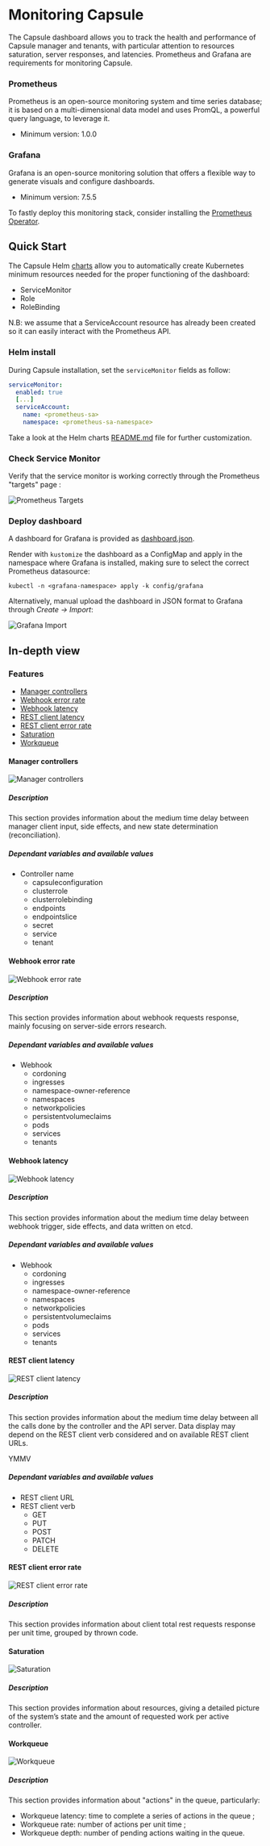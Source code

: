 # Monitoring Capsule

The Capsule dashboard allows you to track the health and performance of Capsule manager and tenants, with particular attention to resources saturation, server responses, and latencies. Prometheus and Grafana are requirements for monitoring Capsule.

### Prometheus

Prometheus is an open-source monitoring system and time series database; it is based on a multi-dimensional data model and uses PromQL, a powerful query language, to leverage it.

- Minimum version: 1.0.0

### Grafana

Grafana is an open-source monitoring solution that offers a flexible way to generate visuals and configure dashboards.

- Minimum version: 7.5.5

To fastly deploy this monitoring stack, consider installing the [Prometheus Operator](https://github.com/prometheus-operator/prometheus-operator).

## Quick Start

The Capsule Helm [charts](https://github.com/projectcapsule/capsule/tree/master/charts/capsule) allow you to automatically create Kubernetes minimum resources needed for the proper functioning of the dashboard:

* ServiceMonitor
* Role
* RoleBinding

N.B: we assume that a ServiceAccount resource has already been created so it can easily interact with the Prometheus API.

### Helm install

During Capsule installation, set the `serviceMonitor` fields as follow:

```yaml
serviceMonitor:
  enabled: true
  [...]
  serviceAccount:
    name: <prometheus-sa>
    namespace: <prometheus-sa-namespace>
```
Take a look at the Helm charts [README.md](https://github.com/projectcapsule/capsule/blob/master/charts/capsule/README.md#customize-the-installation) file for further customization.

### Check Service Monitor

Verify that the service monitor is working correctly through the Prometheus "targets" page :

![Prometheus Targets](./assets/prometheus_targets.png)

### Deploy dashboard
A dashboard for Grafana is provided as [dashboard.json](https://github.com/projectcapsule/capsule/blob/master/config/grafana/dashboard.json).

Render with `kustomize` the dashboard as a ConfigMap and apply in the namespace where Grafana is installed, making sure to select the correct Prometheus datasource:

```
kubectl -n <grafana-namespace> apply -k config/grafana
```

Alternatively, manual upload the dashboard in JSON format to Grafana through _Create -> Import_:

![Grafana Import](./assets/upload_json.png)

## In-depth view

### Features
* [Manager controllers](#manager-controllers)
* [Webhook error rate](#webhook-error-rate)
* [Webhook latency](#webhook-latency)
* [REST client latency](#rest-client-latency)
* [REST client error rate](#rest-client-error-rate)
* [Saturation](#saturation)
* [Workqueue](#workqueue)

#### Manager controllers

![Manager controllers](./assets/manager-controllers.png)

##### Description

This section provides information about the medium time delay between manager client input, side effects, and new state determination (reconciliation).

##### Dependant variables and available values

* Controller name
  - capsuleconfiguration
  - clusterrole
  - clusterrolebinding
  - endpoints
  - endpointslice
  - secret
  - service
  - tenant

#### Webhook error rate

![Webhook error rate](./assets/webhook-error-rate.png)

##### Description

This section provides information about webhook requests response, mainly focusing on server-side errors research.

##### Dependant variables and available values

* Webhook
  - cordoning
  - ingresses
  - namespace-owner-reference
  - namespaces
  - networkpolicies
  - persistentvolumeclaims
  - pods
  - services
  - tenants

#### Webhook latency

![Webhook latency](./assets/webhook-latency.png)

##### Description

This section provides information about the medium time delay between webhook trigger, side effects, and data written on etcd.

##### Dependant variables and available values

* Webhook
  - cordoning
  - ingresses
  - namespace-owner-reference
  - namespaces
  - networkpolicies
  - persistentvolumeclaims
  - pods
  - services
  - tenants

#### REST client latency

![REST client latency](./assets/rest-client-latency.png)

##### Description

This section provides information about the medium time delay between all the calls done by the controller and the API server.
Data display may depend on the REST client verb considered and on available REST client URLs.

YMMV

##### Dependant variables and available values

* REST client URL
* REST client verb
  - GET
  - PUT
  - POST
  - PATCH
  - DELETE

#### REST client error rate

![REST client error rate](./assets/rest-client-error-rate.png)

##### Description

This section provides information about client total rest requests response per unit time, grouped by thrown code.

#### Saturation

![Saturation](./assets/saturation.png)

##### Description

This section provides information about resources, giving a detailed picture of the system’s state and the amount of requested work per active controller.

#### Workqueue

![Workqueue](./assets/workqueue.png)

##### Description

This section provides information about "actions" in the queue, particularly:
- Workqueue latency: time to complete a series of actions in the queue ;
- Workqueue rate: number of actions per unit time ;
- Workqueue depth: number of pending actions waiting in the queue.
